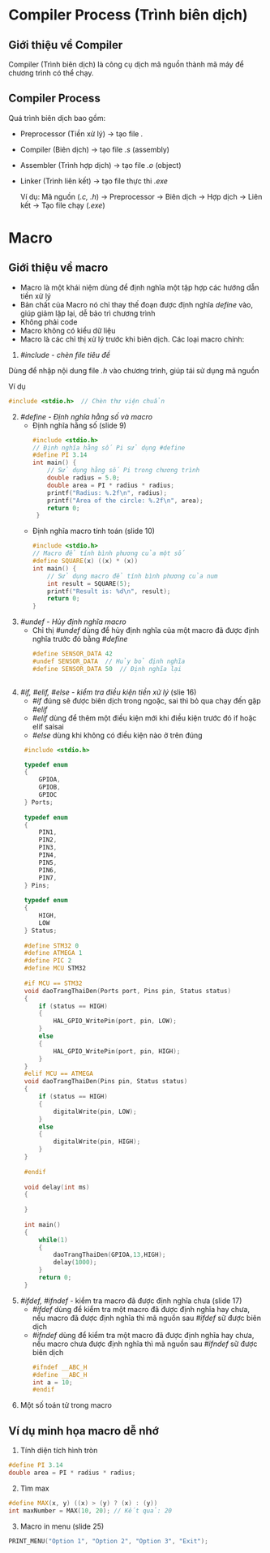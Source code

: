 # Compiler Process (Trình biên dịch)
 ## Giới thiệu về Compiler 
Compiler (Trình biên dịch) là công cụ dịch mã nguồn thành mã máy để chương trình có thể chạy. 

 ## Compiler Process
Quá trình biên dịch bao gồm: 
* Preprocessor (Tiền xử lý) -> tạo file *.*
* Compiler (Biên dịch) -> tạo file *.s* (assembly)
* Assembler (Trình hợp dịch) -> tạo file *.o* (object)
* Linker (Trình liên kết) -> tạo file thực thi *.exe*

  Ví dụ:
  Mã nguồn (*.c, .h*) -> Preprocessor -> Biên dịch -> Hợp dịch -> Liên kết -> Tạo file chạy (*.exe*)

# Macro
 ## Giới thiệu về macro
- Macro là một khái niệm dùng để định nghĩa một tập hợp các hướng dẫn tiền xử lý
- Bản chất của Macro nó chỉ thay thế đoạn được định nghĩa *define* vào, giúp giảm lặp lại, dễ bảo trì chương trình
- Không phải code
- Macro không có kiểu dữ liệu
- Macro là các chỉ thị xử lý trước khi biên dịch. Các loại macro chính:

1. *#include - chèn file tiêu đề*
   
  Dùng để nhập nội dung file *.h* vào chương trình, giúp tái sử dụng mã nguồn

  Ví dụ
```cpp
#include <stdio.h>  // Chèn thư viện chuẩn
```
  2. *#define - Định nghĩa hằng số và macro*
     * Định nghĩa hằng số (slide 9)
       ```cpp
       #include <stdio.h>
       // Định nghĩa hằng số Pi sử dụng #define
       #define PI 3.14
       int main() {
           // Sử dụng hằng số Pi trong chương trình
           double radius = 5.0;
           double area = PI * radius * radius;
           printf("Radius: %.2f\n", radius);
           printf("Area of the circle: %.2f\n", area);
           return 0;
        }
     * Định nghĩa macro tính toán (slide 10)
       ```cpp
       #include <stdio.h>
       // Macro để tính bình phương của một số
       #define SQUARE(x) ((x) * (x))    
       int main() {
           // Sử dụng macro để tính bình phương của num
           int result = SQUARE(5);
           printf("Result is: %d\n", result);
           return 0;
       }

  3. *#undef - Hủy định nghĩa macro*
     * Chỉ thị *#undef* dùng để hủy định nghĩa của một macro đã được định nghĩa trước đó bằng *#define*
       ```cpp
       #define SENSOR_DATA 42
       #undef SENSOR_DATA  // Hủy bỏ định nghĩa
       #define SENSOR_DATA 50  // Định nghĩa lại
         
  4. *#if, #elif, #else - kiểm tra điều kiện tiền xử lý* (slie 16)
     * *#if* đúng sẽ được biên dịch trong ngoặc, sai thì bỏ qua chạy đến gặp *#elif*
     * *#elif* dùng để thêm một điều kiện mới khi điều kiện trước đó if hoặc elif saisai
     * *#else* dùng khi không có điều kiện nào ở trên đúng
      ```cpp
       #include <stdio.h>
      
       typedef enum
       {
           GPIOA,
           GPIOB,
           GPIOC
       } Ports;
       
       typedef enum
       {
           PIN1,
           PIN2,
           PIN3,
           PIN4,
           PIN5,
           PIN6,
           PIN7,
       } Pins;
       
       typedef enum
       {
           HIGH,
           LOW
       } Status;
       
       #define STM32 0
       #define ATMEGA 1
       #define PIC 2      
       #define MCU STM32
       
       #if MCU == STM32
       void daoTrangThaiDen(Ports port, Pins pin, Status status)
       {
           if (status == HIGH)
           {
               HAL_GPIO_WritePin(port, pin, LOW);
           }
           else
           {
               HAL_GPIO_WritePin(port, pin, HIGH);
           }  
       }
       #elif MCU == ATMEGA
       void daoTrangThaiDen(Pins pin, Status status)
       {
           if (status == HIGH)
           {
               digitalWrite(pin, LOW);
           }
           else
           {
               digitalWrite(pin, HIGH);
           }  
       }
       
       #endif
       
       void delay(int ms)
       {
       
       }
            
       int main()
       {
           while(1)
           {
               daoTrangThaiDen(GPIOA,13,HIGH);
               delay(1000);
           }     
           return 0;
       }

  6. *#ifdef, #ifndef* - kiểm tra macro đã được định nghĩa chưa (slide 17)
     * *#ifdef* dùng để kiểm tra một macro đã được định nghĩa hay chưa, nếu macro đã được định nghĩa thì mã nguồn sau *#ifdef* sữ được biên dịch
     * *#ifndef* dùng để kiểm tra một macro đã được định nghĩa hay chưa, nếu macro chưa được định nghĩa thì mã nguồn sau *#ifndef* sữ được biên dịch
       ```cpp
       #ifndef __ABC_H
       #define __ABC_H
       int a = 10;
       #endif

  8. Một số toán tử trong macro

## Ví dụ minh họa macro dễ nhớ
 1. Tính diện tích hình tròn
```cpp
#define PI 3.14
double area = PI * radius * radius;
```

 2. Tìm max
```cpp
#define MAX(x, y) ((x) > (y) ? (x) : (y))
int maxNumber = MAX(10, 20); // Kết quả: 20
```
    
 3. Macro in menu (slide 25)
```cpp
PRINT_MENU("Option 1", "Option 2", "Option 3", "Exit");
```

